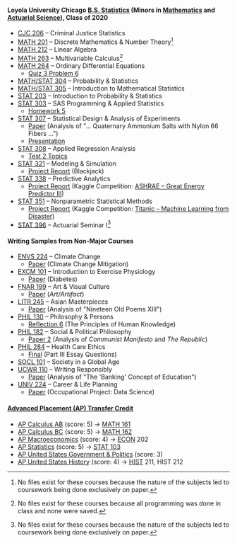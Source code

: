 #### Loyola University Chicago [B.S. Statistics](https://www.luc.edu/math/bsstat.shtml) (Minors in [Mathematics](https://www.luc.edu/math/minormath.shtml) and [Actuarial Science](https://www.luc.edu/math/minoractuarial.shtml)), Class of 2020
- [CJC 206](https://www.luc.edu/criminaljustice/undergradcourses.shtml) – Criminal Justice Statistics
- [MATH 201](https://www.luc.edu/math/academics/courses/math201) – Discrete Mathematics & Number Theory[^1]
- [MATH 212](https://www.luc.edu/math/academics/courses/math212) – Linear Algebra
- [MATH 263](https://www.luc.edu/math/academics/courses/math263) – Multivariable Calculus[^2]
- [MATH 264](https://www.luc.edu/math/academics/courses/math264) – Ordinary Differential Equations
  - [Quiz 3 Problem 6](MATH%20264%20–%20Ordinary%20Differential%20Equations/Quiz%203%20Problem%206.pdf)
- [MATH/STAT 304](https://www.luc.edu/math/academics/courses/math304) – Probability & Statistics
- [MATH/STAT 305](https://www.luc.edu/math/academics/courses/math305) – Introduction to Mathematical Statistics
- [STAT 203](https://www.luc.edu/math/academics/courses/stat203) – Introduction to Probability & Statistics
- [STAT 303](https://www.luc.edu/math/academics/courses/stat303) – SAS Programming & Applied Statistics
  - [Homework 5](STAT%20303%20–%20SAS%20Programming%20%26%20Applied%20Statistics/Homework%205%20Results.pdf)
- [STAT 307](https://www.luc.edu/math/academics/courses/stat307) – Statistical Design & Analysis of Experiments
  - [Paper](STAT%20307%20–%20Statistical%20Design%20&%20Analysis%20of%20Experiments/Paper%20(Analysis%20of%20"…%20Quaternary%20Ammonium%20Salts%20with%20Nylon%2066%20Fibers%20…").pdf) (Analysis of "… Quaternary Ammonium Salts with Nylon 66 Fibers …")
  - [Presentation](STAT%20307%20–%20Statistical%20Design%20%26%20Analysis%20of%20Experiments/Presentation%20(Popping%20Popcorn).pdf)
- [STAT 308](https://www.luc.edu/math/academics/courses/stat308) – Applied Regression Analysis
  - [Test 2 Topics](STAT%20308%20–%20Applied%20Regression%20Analysis/Test%202%20Topics.pdf)
- [STAT 321](https://www.luc.edu/math/academics/courses/stat321) – Modeling & Simulation
  - [Project Report](STAT%20321%20–%20Modeling%20%26%20Simulation/Project%20(Blackjack)/Project%20Report.pdf) (Blackjack)
- [STAT 338](https://www.luc.edu/math/academics/courses/undergradstat/stat338predictiveanalytics) – Predictive Analytics
  - [Project Report](STAT%20338%20–%20Predictive%20Analytics/Project%20(ASHRAE%20–%20Great%20Energy%20Predictor%20III)/Project%20Report.pdf) (Kaggle Competition: [ASHRAE – Great Energy Predictor III](https://www.kaggle.com/competitions/ashrae-energy-prediction))
- [STAT 351](https://www.luc.edu/math/academics/courses/undergradstat/stat351nonparametricstatisticalmethods) – Nonparametric Statistical Methods
  - [Project Report](STAT%20351%20–%20Nonparametric%20Statistical%20Methods/Project%20(Titanic%20–%20Machine%20Learning%20from%20Disaster)/Project%20Report.pdf) (Kaggle Competition: [Titanic – Machine Learning from Disaster](https://www.kaggle.com/competitions/titanic))
- [STAT 396](https://www.luc.edu/math/academics/courses/stat396) – Actuarial Seminar I[^1]
#### Writing Samples from Non-Major Courses
- [ENVS 224](https://www.luc.edu/core/scilitcoursesub-transfer.shtml) – Climate Change
  - [Paper](Writing%20Samples%20from%20Non-Major%20Courses/ENVS%20224%20–%20Climate%20Change/Paper%20(Climate%20Change%20Mitigation).pdf) (Climate Change Mitigation)
- [EXCM 101](luc.edu/celts/programs/engagedlearning/approvedclasses/service-learning) – Introduction to Exercise Physiology
  - [Paper](Writing%20Samples%20from%20Non-Major%20Courses/EXCM%20101%20–%20Introduction%20to%20Exercise%20Physiology/Paper%20(Diabetes).pdf) (Diabetes)
- [FNAR 199](https://www.luc.edu/finearts/academics/courses/fineartscoursecatalog/#faq-574090Collapse) – Art & Visual Culture
  - [Paper](Writing%20Samples%20from%20Non-Major%20Courses/FNAR%20199%20–%20Art%20%26%20Visual%20Culture/Paper%20(Critical%20Analysis).pdf) (*Art/Artifact*)
- [LITR 245](https://www.luc.edu/core/litknowcoursesub-transfer.shtml) – Asian Masterpieces
  - [Paper](Writing%20Samples%20from%20Non-Major%20Courses/LITR%20245%20–%20Asian%20Masterpieces/Paper%20(Nineteen%20Old%20Poems%20XIII).pdf) (Analysis of "Nineteen Old Poems XIII")
- [PHIL 130](https://www.luc.edu/philosophy/coursedescriptions/phil130philosophypersons) – Philosophy & Persons
  - [Reflection 6](Writing%20Samples%20from%20Non-Major%20Courses/PHIL%20130%20–%20Philosophy%20%26%20Persons/Reflection%206%20(The%20Principles%20of%20Human%20Knowledge).pdf) (The Principles of Human Knowledge)
- [PHIL 182](https://www.luc.edu/philosophy/coursedescriptions/182.shtml) – Social & Political Philosophy
  - [Paper 2](Writing%20Samples%20from%20Non-Major%20Courses/PHIL%20182%20–%20Social%20%26%20Political%20Philosophy/Paper%202%20(Communist%20Manifesto%20and%20The%20Republic).pdf) (Analysis of *Communist Manifesto* and *The Republic*)
- [PHIL 284](https://www.luc.edu/philosophy/coursedescriptions/184.shtml) – Health Care Ethics
  - [Final](Writing%20Samples%20from%20Non-Major%20Courses/PHIL%20284%20–%20Health%20Care%20Ethics/Final%20(Part%20III%20Essay%20Questions).pdf) (Part III Essay Questions)
- [SOCL 101](https://www.luc.edu/sociology/undergraduatecoursedescriptions/#faq-467284Collapse) – Society in a Global Age
- [UCWR 110](https://www.luc.edu/writingprogram/courses/universitycorewriting) – Writing Responsibly
  - [Paper](Writing%20Samples%20from%20Non-Major%20Courses/UCWR%20110%20–%20Writing%20Responsibly/Paper%20(The%20"Banking"%20Concept%20of%20Education).pdf) (Analysis of "The 'Banking' Concept of Education")
- [UNIV 224](https://www.luc.edu/career/univ224) – Career & Life Planning
  - [Paper](UNIV%20224%20–%20Career%20%26%20Life%20Planning/Data%20Science%20Occupation%20Paper.pdf) (Occupational Project: Data Science)
#### [Advanced Placement (AP) Transfer Credit](Advanced%20Placement%20(AP)%20Transfer%20Credit.pdf)
- [AP Calculus AB](https://apstudents.collegeboard.org/courses/ap-calculus-ab) (score: 5) → [MATH 161](https://www.luc.edu/math/academics/courses/math161)
- [AP Calculus BC](https://apstudents.collegeboard.org/courses/ap-calculus-bc) (score: 5) → [MATH 162](https://www.luc.edu/math/academics/courses/math162)
- [AP Macroeconomics](https://apstudents.collegeboard.org/courses/ap-macroeconomics) (score: 4) → [ECON](https://catalog.luc.edu/course-descriptions/econ) 202
- [AP Statistics](https://apstudents.collegeboard.org/courses/ap-statistics) (score: 5) → [STAT 103](https://www.luc.edu/math/academics/courses/stat103)
- [AP United States Government & Politics](https://apstudents.collegeboard.org/courses/ap-united-states-government-and-politics) (score: 3)
- [AP United States History](https://apstudents.collegeboard.org/courses/ap-united-states-history) (score: 4) → [HIST](https://www.luc.edu/history/tiertwocourses) 211, HIST 212
[^1]: No files exist for these courses because the nature of the subjects led to coursework being done exclusively on paper.
[^2]: No files exist for these courses because all programming was done in class and none were saved.
